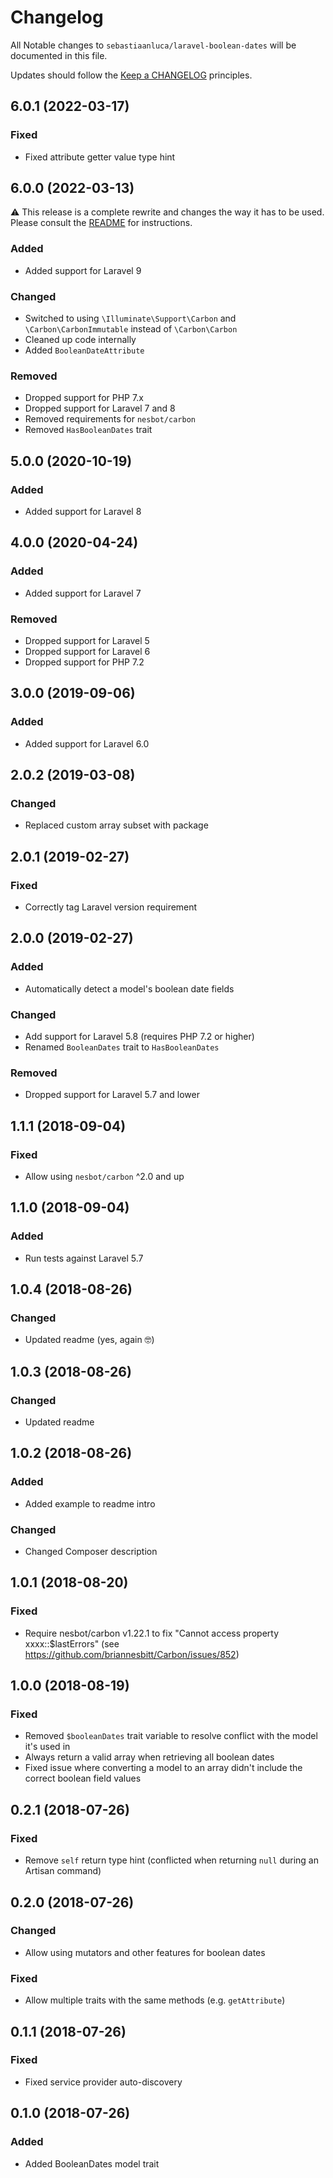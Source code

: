 # Changelog

All Notable changes to `sebastiaanluca/laravel-boolean-dates` will be documented in this file.

Updates should follow the [Keep a CHANGELOG](http://keepachangelog.com/) principles.

## 6.0.1 (2022-03-17)

### Fixed

- Fixed attribute getter value type hint

## 6.0.0 (2022-03-13)

⚠️ This release is a complete rewrite and changes the way it has to be used. Please consult the [README](README.md) for instructions.

### Added

- Added support for Laravel 9

### Changed

- Switched to using `\Illuminate\Support\Carbon` and `\Carbon\CarbonImmutable` instead of `\Carbon\Carbon`
- Cleaned up code internally
- Added `BooleanDateAttribute`

### Removed

- Dropped support for PHP 7.x
- Dropped support for Laravel 7 and 8
- Removed requirements for `nesbot/carbon`
- Removed `HasBooleanDates` trait

## 5.0.0 (2020-10-19)

### Added

- Added support for Laravel 8

## 4.0.0 (2020-04-24)

### Added

- Added support for Laravel 7

### Removed

- Dropped support for Laravel 5
- Dropped support for Laravel 6
- Dropped support for PHP 7.2

## 3.0.0 (2019-09-06)

### Added

- Added support for Laravel 6.0

## 2.0.2 (2019-03-08)

### Changed

- Replaced custom array subset with package

## 2.0.1 (2019-02-27)

### Fixed

- Correctly tag Laravel version requirement

## 2.0.0 (2019-02-27)

### Added

- Automatically detect a model's boolean date fields

### Changed

- Add support for Laravel 5.8 (requires PHP 7.2 or higher)
- Renamed `BooleanDates` trait to `HasBooleanDates`

### Removed

- Dropped support for Laravel 5.7 and lower

## 1.1.1 (2018-09-04)

### Fixed

- Allow using `nesbot/carbon` ^2.0 and up

## 1.1.0 (2018-09-04)

### Added

- Run tests against Laravel 5.7

##  1.0.4 (2018-08-26)

### Changed

- Updated readme (yes, again 🤓)

##  1.0.3 (2018-08-26)

### Changed

- Updated readme

##  1.0.2 (2018-08-26)

### Added

- Added example to readme intro

### Changed

- Changed Composer description

##  1.0.1 (2018-08-20)

### Fixed

- Require nesbot/carbon v1.22.1 to fix "Cannot access property xxxx::$lastErrors" (see https://github.com/briannesbitt/Carbon/issues/852)

##  1.0.0 (2018-08-19)

### Fixed

- Removed `$booleanDates` trait variable to resolve conflict with the model it's used in
- Always return a valid array when retrieving all boolean dates
- Fixed issue where converting a model to an array didn't include the correct boolean field values

##  0.2.1 (2018-07-26)

### Fixed

- Remove `self` return type hint (conflicted when returning `null` during an Artisan command)

##  0.2.0 (2018-07-26)

### Changed

- Allow using mutators and other features for boolean dates

### Fixed

- Allow multiple traits with the same methods (e.g. `getAttribute`)

##  0.1.1 (2018-07-26)

### Fixed

- Fixed service provider auto-discovery

##  0.1.0 (2018-07-26)

### Added

- Added BooleanDates model trait

